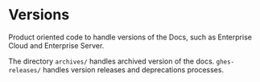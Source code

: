 # Versions

Product oriented code to handle versions of the Docs, such as Enterprise Cloud and Enterprise Server.

The directory `archives/` handles archived version of the docs. `ghes-releases/` handles version releases and deprecations processes.
